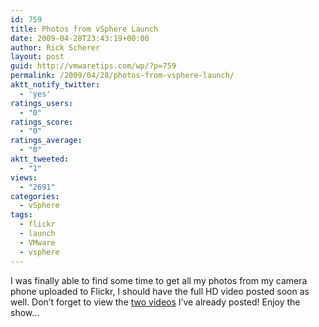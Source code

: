 ```yaml
---
id: 759
title: Photos from vSphere Launch
date: 2009-04-28T23:43:19+00:00
author: Rick Scherer
layout: post
guid: http://vmwaretips.com/wp/?p=759
permalink: /2009/04/28/photos-from-vsphere-launch/
aktt_notify_twitter:
  - 'yes'
ratings_users:
  - "0"
ratings_score:
  - "0"
ratings_average:
  - "0"
aktt_tweeted:
  - "1"
views:
  - "2691"
categories:
  - vSphere
tags:
  - flickr
  - launch
  - VMware
  - vsphere
---
```

I was finally able to find some time to get all my photos from my camera phone uploaded to Flickr, I should have the full HD video posted soon as well. Don&#8217;t forget to view the [two videos](http://vmwaretips.com/wp/2009/04/21/vmware-vsphere-launch/) I&#8217;ve already posted! Enjoy the show&#8230;